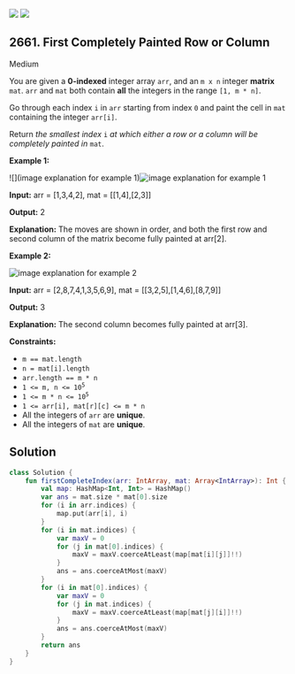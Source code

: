 [![](https://img.shields.io/github/stars/javadev/LeetCode-in-Kotlin?label=Stars&style=flat-square)](https://github.com/javadev/LeetCode-in-Kotlin)
[![](https://img.shields.io/github/forks/javadev/LeetCode-in-Kotlin?label=Fork%20me%20on%20GitHub%20&style=flat-square)](https://github.com/javadev/LeetCode-in-Kotlin/fork)

## 2661\. First Completely Painted Row or Column

Medium

You are given a **0-indexed** integer array `arr`, and an `m x n` integer **matrix** `mat`. `arr` and `mat` both contain **all** the integers in the range `[1, m * n]`.

Go through each index `i` in `arr` starting from index `0` and paint the cell in `mat` containing the integer `arr[i]`.

Return _the smallest index_ `i` _at which either a row or a column will be completely painted in_ `mat`.

**Example 1:**

![](image explanation for example 1)![image explanation for example 1](https://assets.leetcode.com/uploads/2023/01/18/grid1.jpg)

**Input:** arr = [1,3,4,2], mat = \[\[1,4],[2,3]]

**Output:** 2

**Explanation:** The moves are shown in order, and both the first row and second column of the matrix become fully painted at arr[2].

**Example 2:**

![image explanation for example 2](https://assets.leetcode.com/uploads/2023/01/18/grid2.jpg)

**Input:** arr = [2,8,7,4,1,3,5,6,9], mat = \[\[3,2,5],[1,4,6],[8,7,9]]

**Output:** 3

**Explanation:** The second column becomes fully painted at arr[3].

**Constraints:**

*   `m == mat.length`
*   `n = mat[i].length`
*   `arr.length == m * n`
*   <code>1 <= m, n <= 10<sup>5</sup></code>
*   <code>1 <= m * n <= 10<sup>5</sup></code>
*   `1 <= arr[i], mat[r][c] <= m * n`
*   All the integers of `arr` are **unique**.
*   All the integers of `mat` are **unique**.

## Solution

```kotlin
class Solution {
    fun firstCompleteIndex(arr: IntArray, mat: Array<IntArray>): Int {
        val map: HashMap<Int, Int> = HashMap()
        var ans = mat.size * mat[0].size
        for (i in arr.indices) {
            map.put(arr[i], i)
        }
        for (i in mat.indices) {
            var maxV = 0
            for (j in mat[0].indices) {
                maxV = maxV.coerceAtLeast(map[mat[i][j]]!!)
            }
            ans = ans.coerceAtMost(maxV)
        }
        for (i in mat[0].indices) {
            var maxV = 0
            for (j in mat.indices) {
                maxV = maxV.coerceAtLeast(map[mat[j][i]]!!)
            }
            ans = ans.coerceAtMost(maxV)
        }
        return ans
    }
}
```